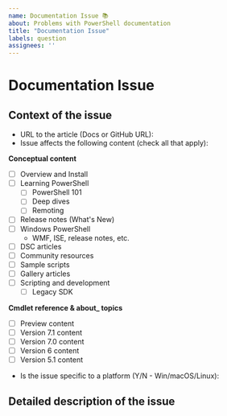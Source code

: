 ```yaml
---
name: Documentation Issue 📚
about: Problems with PowerShell documentation
title: "Documentation Issue"
labels: question
assignees: ''
---
```

<!--
Use this template to report issues with documentation. This can include typos,
technical and factual errors, grammar, spelling, formatting, presentation, etc.
Be sure to change the issue title. Titles should be brief and meaningful.
-->
# Documentation Issue
<!-- Enter brief description here -->

## Context of the issue

- URL to the article (Docs or GitHub URL):
- Issue affects the following content (check all that apply):

**Conceptual content**
- [ ] Overview and Install
- [ ] Learning PowerShell
  - [ ] PowerShell 101
  - [ ] Deep dives
  - [ ] Remoting
- [ ] Release notes (What's New)
- [ ] Windows PowerShell
  - WMF, ISE, release notes, etc.
- [ ] DSC articles
- [ ] Community resources
- [ ] Sample scripts
- [ ] Gallery articles
- [ ] Scripting and development
  - [ ] Legacy SDK

**Cmdlet reference & about_ topics**
- [ ] Preview content
- [ ] Version 7.1 content
- [ ] Version 7.0 content
- [ ] Version 6 content
- [ ] Version 5.1 content

- Is the issue specific to a platform (Y/N - Win/macOS/Linux):

## Detailed description of the issue
<!--
Enter your problem description below. Use markdown code fences for example code and output.
-->

